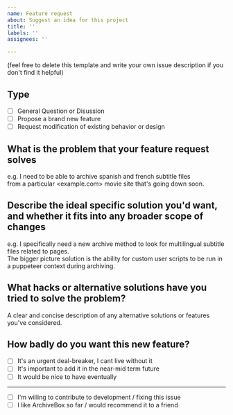 ```yaml
---
name: Feature request
about: Suggest an idea for this project
title: ''
labels: ''
assignees: ''

---
```


(feel free to delete this template and write your own issue description if you don't find it helpful)

## Type 

 - [ ] General Question or Disussion
 - [ ] Propose a brand new feature
 - [ ] Request modification of existing behavior or design

## What is the problem that your feature request solves
e.g. I need to be able to archive spanish and french subtitle files  
from a particular <example.com> movie site that's going down soon.

## Describe the ideal specific solution you'd want, and whether it fits into any broader scope of changes
e.g.  I specifically need a new archive method to look for multilingual subtitle files related to pages.  
The bigger picture solution is the ability for custom user scripts to be run in a puppeteer context during archiving.

## What hacks or alternative solutions have you tried to solve the problem?
A clear and concise description of any alternative solutions or features you've considered.

## How badly do you want this new feature?

 - [ ] It's an urgent deal-breaker, I cant live without it
 - [ ] It's important to add it in the near-mid term future
 - [ ] It would be nice to have eventually

---

 - [ ] I'm willing to contribute to development / fixing this issue
 - [ ] I like ArchiveBox so far / would recommend it to a friend
